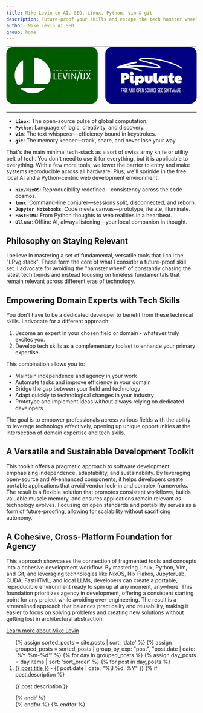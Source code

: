 ```yaml
---
title: Mike Levin on AI, SEO, Linux, Python, vim & git
description: Future-proof your skills and escape the tech hamster wheel with Linux, Python, vim & git (LPvg) including NixOS, Jupyter, FastHTML and an AI stack to resist obsolescence.
author: Mike Levin AI SEO
group: home
---
```


<div class="center-table">
    <table class="logos" style="margin: 0 auto;">
        <tr>
            <td style="background-color: transparent; padding: 0vw 0vw 2vw 0vw; width: 48%;"><img src="/assets/logo/Levinux.PNG" border=0 /></td>
            <td style="background-color: transparent;"> </td>
            <td style="background-color: transparent; padding: 0vw 0vw 2vw 0vw; width: 48%;"><img src="/assets/logo/Pipulate.PNG" border=0 /></td>
        </tr>
    </table>
</div>

- **`Linux`**: The open-source pulse of global computation.
- **`Python`**: Language of logic, creativity, and discovery.
- **`vim`**: The text whisperer—efficiency bound in keystrokes.
- **`git`**: The memory keeper—track, share, and never lose your way.

That's the main minimal tech-stack as a sort of swiss army knife or utility belt of tech. You don't need to use it for everything, but it is applicable to everything. With a few more tools, we lower the barrier to entry and make systems reproducible across all hardware. Plus, we'll sprinkle in the free local AI and a Python-centric web development environment.

- **`nix/NixOS`**: Reproducibility redefined—consistency across the code cosmos.
- **`tmux`**: Command-line conjurer—sessions split, disconnected, and reborn.
- **`Jupyter Notebooks`**: Code meets canvas—prototype, iterate, illuminate.
- **`FastHTML`**: From Python thoughts to web realities in a heartbeat.
- **`Ollama`**: Offline AI, always listening—your local companion in thought.

## Philosophy on Staying Relevant

I believe in mastering a set of fundamental, versatile tools that I call the "LPvg stack". These form the core of what I consider a future-proof skill set. I advocate for avoiding the "hamster wheel" of constantly chasing the latest tech trends and instead focusing on timeless fundamentals that remain relevant across different eras of technology.

## Empowering Domain Experts with Tech Skills

You don't have to be a dedicated developer to benefit from these technical skills. I advocate for a different approach:

1. Become an expert in your chosen field or domain - whatever truly excites you.
2. Develop tech skills as a complementary toolset to enhance your primary expertise.

This combination allows you to:

- Maintain independence and agency in your work
- Automate tasks and improve efficiency in your domain
- Bridge the gap between your field and technology
- Adapt quickly to technological changes in your industry
- Prototype and implement ideas without always relying on dedicated developers

The goal is to empower professionals across various fields with the ability to leverage technology effectively, opening up unique opportunities at the intersection of domain expertise and tech skills.

## A Versatile and Sustainable Development Toolkit

This toolkit offers a pragmatic approach to software development, emphasizing independence, adaptability, and sustainability. By leveraging open-source and AI-enhanced components, it helps developers create portable applications that avoid vendor lock-in and complex frameworks. The result is a flexible solution that promotes consistent workflows, builds valuable muscle memory, and ensures applications remain relevant as technology evolves. Focusing on open standards and portability serves as a form of future-proofing, allowing for scalability without sacrificing autonomy.

## A Cohesive, Cross-Platform Foundation for Agency

This approach showcases the connection of fragmented tools and concepts into a cohesive development workflow. By mastering Linux, Python, Vim, and Git, and leveraging technologies like NixOS, Nix Flakes, JupyterLab, CUDA, FastHTML, and local LLMs, developers can create a portable, reproducible environment ready to spin up at any moment, anywhere. This foundation prioritizes agency in development, offering a consistent starting point for any project while avoiding over-engineering. The result is a streamlined approach that balances practicality and reusability, making it easier to focus on solving problems and creating new solutions without getting lost in architectural abstraction.

[Learn more about Mike Levin](/about)

<ol>
  {% assign sorted_posts = site.posts | sort: 'date' %}
  {% assign grouped_posts = sorted_posts | group_by_exp: "post", "post.date | date: '%Y-%m-%d'" %}
  {% for day in grouped_posts %}
    {% assign day_posts = day.items | sort: 'sort_order' %}
    {% for post in day_posts %}
      <li>
        <a href="{{ post.url }}">{{ post.title }}</a>
        - <span>{{ post.date | date: "%B %d, %Y" }}</span>
        {% if post.description %}
          <p>{{ post.description }}</p>
        {% endif %}
      </li>
    {% endfor %}
  {% endfor %}
</ol>
